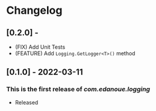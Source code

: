 # Changelog

## [0.2.0] -

- (FIX) Add Unit Tests
- (FEATURE) Add `Logging.GetLogger<T>()` method

## [0.1.0] - 2022-03-11

### This is the first release of _com.edanoue.logging_

- Released
